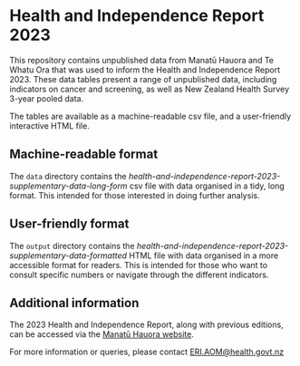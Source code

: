 # Health and Independence Report 2023

This repository contains unpublished data from Manatū Hauora and Te Whatu Ora that was used to inform the  Health and Independence Report 2023. These data tables present a range of unpublished data, including indicators on cancer and screening, as well as New Zealand Health Survey 3-year pooled data.

The tables are available as a machine-readable csv file, and a user-friendly interactive HTML file.

## Machine-readable format

The `data` directory contains the _health-and-independence-report-2023-supplementary-data-long-form_ csv file with data organised in a tidy, long format. This intended for those interested in doing further analysis.

## User-friendly format

The `output` directory contains the _health-and-independence-report-2023-supplementary-data-formatted_ HTML file with data organised in a more accessible format for readers. This is intended for those who want to consult specific numbers or navigate through the different indicators.

## Additional information

The 2023 Health and Independence Report, along with previous editions, can be accessed via the [Manatū Hauora website](https://www.health.govt.nz/about-ministry/corporate-publications/health-and-independence-reports).

For more information or queries, please contact ERI.AOM@health.govt.nz
